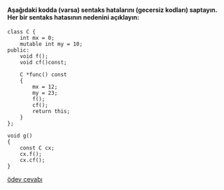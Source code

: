 #### Aşağıdaki kodda (varsa) sentaks hatalarını (gecersiz kodları) saptayın. Her bir sentaks hatasının nedenini açıklayın:


```
class C {
	int mx = 0;
	mutable int my = 10;
public:
	void f();
	void cf()const;

	C *func() const
	{
		mx = 12;
		my = 23;
		f();
		cf();
		return this;
	}
};

void g()
{
	const C cx;
	cx.f();
	cx.cf();
}
```

[ödev cevabı](https://vimeo.com/435763539)
